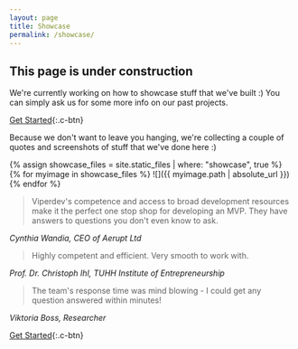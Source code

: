 ```yaml
---
layout: page
title: Showcase
permalink: /showcase/
---
```


## This page is under construction

We're currently working on how to showcase stuff that we've built :) You can simply ask us for some more info on our past projects.

[Get Started](https://calendly.com/sils){:.c-btn}

Because we don't want to leave you hanging, we're collecting a couple of quotes and screenshots of stuff that we've done here :)

{% assign showcase_files = site.static_files | where: "showcase", true %}
{% for myimage in showcase_files %} ![]({{ myimage.path | absolute_url }}) {% endfor %}

> Viperdev's competence and access to broad development resources make it the perfect one stop shop for developing an MVP. They have answers to questions you don't even know to ask.

*Cynthia Wandia, CEO of Aerupt Ltd*

> Highly competent and efficient. Very smooth to work with.

*Prof. Dr. Christoph Ihl, TUHH Institute of Entrepreneurship*

> The team's response time was mind blowing - I could get any question answered within minutes!

*Viktoria Boss, Researcher*

[Get Started](https://calendly.com/sils){:.c-btn}